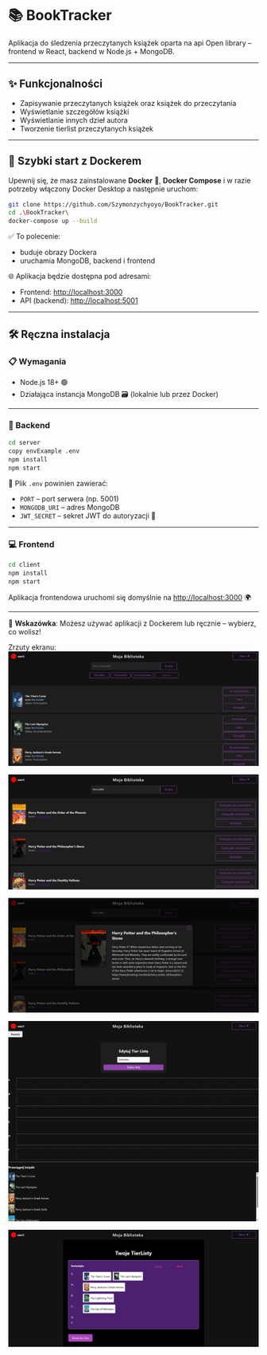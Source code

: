 # 📚 BookTracker

Aplikacja do śledzenia przeczytanych książek oparta na api Open library – frontend w React, backend w Node.js + MongoDB.

---

## ✨ Funkcjonalności

- Zapisywanie przeczytanych książek oraz książek do przeczytania
- Wyświetlanie szczegółów książki
- Wyświetlanie innych dzieł autora
- Tworzenie tierlist przeczytanych książek


---

## 🚀 Szybki start z Dockerem

Upewnij się, że masz zainstalowane **Docker** 🐳, **Docker Compose** i w razie potrzeby włączony Docker Desktop a następnie uruchom:

```bash
git clone https://github.com/Szymonzychyoyo/BookTracker.git
cd .\BookTracker\
docker-compose up --build
```

✅ To polecenie:

- buduje obrazy Dockera  
- uruchamia MongoDB, backend i frontend  

🌐 Aplikacja będzie dostępna pod adresami:
- Frontend: [http://localhost:3000](http://localhost:3000)  
- API (backend): [http://localhost:5001](http://localhost:5001)

---

## 🛠️ Ręczna instalacja

### 📋 Wymagania

- Node.js 18+ 🟢  
- Działająca instancja MongoDB 🗃️ (lokalnie lub przez Docker)

---

### 🔧 Backend

```bash
cd server
copy envExample .env
npm install
npm start
```

📄 Plik `.env` powinien zawierać:

- `PORT` – port serwera (np. 5001)  
- `MONGODB_URI` – adres MongoDB  
- `JWT_SECRET` – sekret JWT do autoryzacji 🔐

---

### 💻 Frontend

```bash
cd client
npm install
npm start
```

Aplikacja frontendowa uruchomi się domyślnie na [http://localhost:3000](http://localhost:3000) 🌍

---

📌 **Wskazówka**: Możesz używać aplikacji z Dockerem lub ręcznie – wybierz, co wolisz!

Zrzuty ekranu:
![img_alt](client/public/ZrzutyEkranu/1.png)

![img_alt](client/public/ZrzutyEkranu/2.png)

![img_alt](client/public/ZrzutyEkranu/4.png)

![img_alt](client/public/ZrzutyEkranu/5.png)

![img_alt](client/public/ZrzutyEkranu/6.png)
